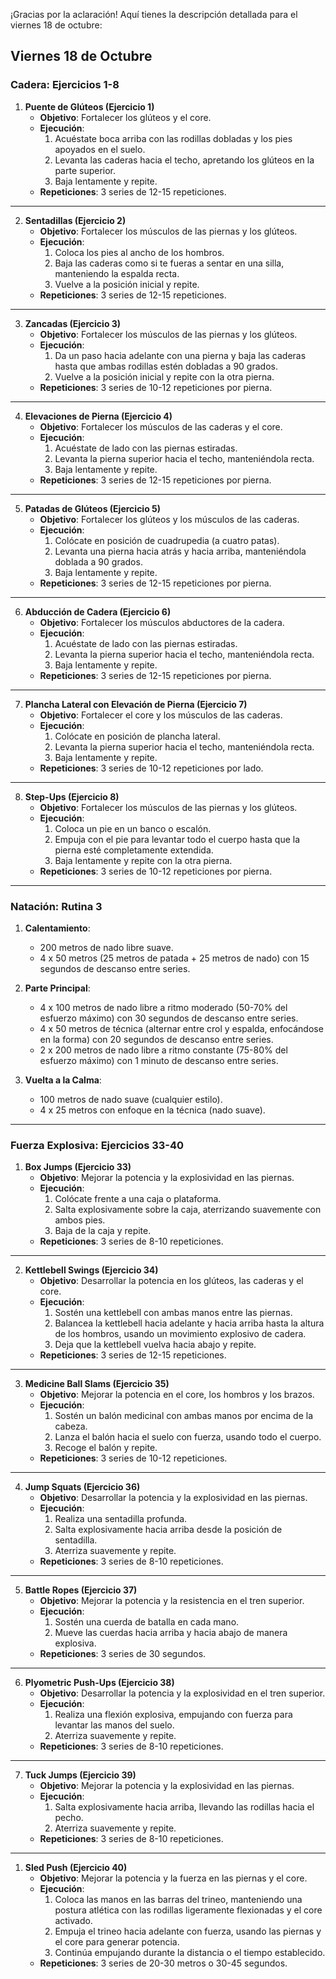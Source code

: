 ¡Gracias por la aclaración! Aquí tienes la descripción detallada para el viernes 18 de octubre:

## Viernes 18 de Octubre

### Cadera: Ejercicios 1-8

1. **Puente de Glúteos (Ejercicio 1)**
   - **Objetivo**: Fortalecer los glúteos y el core.
   - **Ejecución**:  
      1. Acuéstate boca arriba con las rodillas dobladas y los pies apoyados en el suelo.  
      2. Levanta las caderas hacia el techo, apretando los glúteos en la parte superior.  
      3. Baja lentamente y repite.  
   - **Repeticiones**: 3 series de 12-15 repeticiones.

---

2. **Sentadillas (Ejercicio 2)**
   - **Objetivo**: Fortalecer los músculos de las piernas y los glúteos.
   - **Ejecución**:  
      1. Coloca los pies al ancho de los hombros.  
      2. Baja las caderas como si te fueras a sentar en una silla, manteniendo la espalda recta.  
      3. Vuelve a la posición inicial y repite.  
   - **Repeticiones**: 3 series de 12-15 repeticiones.

---

3. **Zancadas (Ejercicio 3)**
   - **Objetivo**: Fortalecer los músculos de las piernas y los glúteos.
   - **Ejecución**:  
      1. Da un paso hacia adelante con una pierna y baja las caderas hasta que ambas rodillas estén dobladas a 90 grados.  
      2. Vuelve a la posición inicial y repite con la otra pierna.  
   - **Repeticiones**: 3 series de 10-12 repeticiones por pierna.

---

4. **Elevaciones de Pierna (Ejercicio 4)**
   - **Objetivo**: Fortalecer los músculos de las caderas y el core.
   - **Ejecución**:  
      1. Acuéstate de lado con las piernas estiradas.  
      2. Levanta la pierna superior hacia el techo, manteniéndola recta.  
      3. Baja lentamente y repite.  
   - **Repeticiones**: 3 series de 12-15 repeticiones por pierna.

---

5. **Patadas de Glúteos (Ejercicio 5)**
   - **Objetivo**: Fortalecer los glúteos y los músculos de las caderas.
   - **Ejecución**:  
      1. Colócate en posición de cuadrupedia (a cuatro patas).  
      2. Levanta una pierna hacia atrás y hacia arriba, manteniéndola doblada a 90 grados.  
      3. Baja lentamente y repite.  
   - **Repeticiones**: 3 series de 12-15 repeticiones por pierna.

---

6. **Abducción de Cadera (Ejercicio 6)**
   - **Objetivo**: Fortalecer los músculos abductores de la cadera.
   - **Ejecución**:  
      1. Acuéstate de lado con las piernas estiradas.  
      2. Levanta la pierna superior hacia el techo, manteniéndola recta.  
      3. Baja lentamente y repite.  
   - **Repeticiones**: 3 series de 12-15 repeticiones por pierna.

---

7. **Plancha Lateral con Elevación de Pierna (Ejercicio 7)**
   - **Objetivo**: Fortalecer el core y los músculos de las caderas.
   - **Ejecución**:  
      1. Colócate en posición de plancha lateral.  
      2. Levanta la pierna superior hacia el techo, manteniéndola recta.  
      3. Baja lentamente y repite.  
   - **Repeticiones**: 3 series de 10-12 repeticiones por lado.

---

8. **Step-Ups (Ejercicio 8)**
   - **Objetivo**: Fortalecer los músculos de las piernas y los glúteos.
   - **Ejecución**:  
      1. Coloca un pie en un banco o escalón.  
      2. Empuja con el pie para levantar todo el cuerpo hasta que la pierna esté completamente extendida.  
      3. Baja lentamente y repite con la otra pierna.  
   - **Repeticiones**: 3 series de 10-12 repeticiones por pierna.

---

### Natación: Rutina 3

1. **Calentamiento**:  
   - 200 metros de nado libre suave.  
   - 4 x 50 metros (25 metros de patada + 25 metros de nado) con 15 segundos de descanso entre series.

2. **Parte Principal**:  
   - 4 x 100 metros de nado libre a ritmo moderado (50-70% del esfuerzo máximo) con 30 segundos de descanso entre series.  
   - 4 x 50 metros de técnica (alternar entre crol y espalda, enfocándose en la forma) con 20 segundos de descanso entre series.  
   - 2 x 200 metros de nado libre a ritmo constante (75-80% del esfuerzo máximo) con 1 minuto de descanso entre series.

3. **Vuelta a la Calma**:  
   - 100 metros de nado suave (cualquier estilo).  
   - 4 x 25 metros con enfoque en la técnica (nado suave).

---

### Fuerza Explosiva: Ejercicios 33-40

1. **Box Jumps (Ejercicio 33)**
   - **Objetivo**: Mejorar la potencia y la explosividad en las piernas.
   - **Ejecución**:  
      1. Colócate frente a una caja o plataforma.  
      2. Salta explosivamente sobre la caja, aterrizando suavemente con ambos pies.  
      3. Baja de la caja y repite.  
   - **Repeticiones**: 3 series de 8-10 repeticiones.

---

2. **Kettlebell Swings (Ejercicio 34)**
   - **Objetivo**: Desarrollar la potencia en los glúteos, las caderas y el core.
   - **Ejecución**:  
      1. Sostén una kettlebell con ambas manos entre las piernas.  
      2. Balancea la kettlebell hacia adelante y hacia arriba hasta la altura de los hombros, usando un movimiento explosivo de cadera.  
      3. Deja que la kettlebell vuelva hacia abajo y repite.  
   - **Repeticiones**: 3 series de 12-15 repeticiones.

---

3. **Medicine Ball Slams (Ejercicio 35)**
   - **Objetivo**: Mejorar la potencia en el core, los hombros y los brazos.
   - **Ejecución**:  
      1. Sostén un balón medicinal con ambas manos por encima de la cabeza.  
      2. Lanza el balón hacia el suelo con fuerza, usando todo el cuerpo.  
      3. Recoge el balón y repite.  
   - **Repeticiones**: 3 series de 10-12 repeticiones.

---

4. **Jump Squats (Ejercicio 36)**
   - **Objetivo**: Desarrollar la potencia y la explosividad en las piernas.
   - **Ejecución**:  
      1. Realiza una sentadilla profunda.  
      2. Salta explosivamente hacia arriba desde la posición de sentadilla.  
      3. Aterriza suavemente y repite.  
   - **Repeticiones**: 3 series de 8-10 repeticiones.

---

5. **Battle Ropes (Ejercicio 37)**
   - **Objetivo**: Mejorar la potencia y la resistencia en el tren superior.
   - **Ejecución**:  
      1. Sostén una cuerda de batalla en cada mano.  
      2. Mueve las cuerdas hacia arriba y hacia abajo de manera explosiva.  
   - **Repeticiones**: 3 series de 30 segundos.

---

6. **Plyometric Push-Ups (Ejercicio 38)**
   - **Objetivo**: Desarrollar la potencia y la explosividad en el tren superior.
   - **Ejecución**:  
      1. Realiza una flexión explosiva, empujando con fuerza para levantar las manos del suelo.  
      2. Aterriza suavemente y repite.  
   - **Repeticiones**: 3 series de 8-10 repeticiones.

---

7. **Tuck Jumps (Ejercicio 39)**
   - **Objetivo**: Mejorar la potencia y la explosividad en las piernas.
   - **Ejecución**:  
      1. Salta explosivamente hacia arriba, llevando las rodillas hacia el pecho.  
      2. Aterriza suavemente y repite.  
   - **Repeticiones**: 3 series de 8-10 repeticiones.

---

1. **Sled Push (Ejercicio 40)**
   - **Objetivo**: Mejorar la potencia y la fuerza en las piernas y el core.
   - **Ejecución**:  
      1. Coloca las manos en las barras del trineo, manteniendo una postura atlética con las rodillas ligeramente flexionadas y el core activado.  
      2. Empuja el trineo hacia adelante con fuerza, usando las piernas y el core para generar potencia.  
      3. Continúa empujando durante la distancia o el tiempo establecido.  
   - **Repeticiones**: 3 series de 20-30 metros o 30-45 segundos.